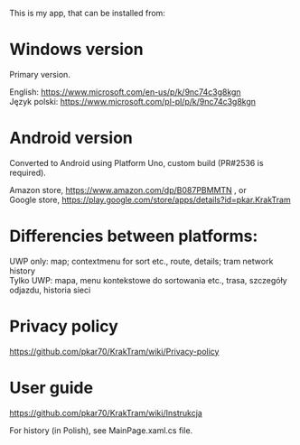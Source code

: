 
 This is my app, that can be installed from:

# Windows version
Primary version.

 English: https://www.microsoft.com/en-us/p/k/9nc74c3g8kgn <br />
 Język polski: https://www.microsoft.com/pl-pl/p/k/9nc74c3g8kgn

# Android version
 Converted to Android using Platform Uno, custom build (PR#2536 is required).

 Amazon store, https://www.amazon.com/dp/B087PBMMTN , or <br />
 Google store, https://play.google.com/store/apps/details?id=pkar.KrakTram


# Differencies between platforms:
 UWP only: map; contextmenu for sort etc., route, details; tram network history <br />
 Tylko UWP: mapa, menu kontekstowe do sortowania etc., trasa, szczegóły odjazdu, historia sieci

# Privacy policy
 https://github.com/pkar70/KrakTram/wiki/Privacy-policy

# User guide
 https://github.com/pkar70/KrakTram/wiki/Instrukcja



 For history (in Polish), see MainPage.xaml.cs file.